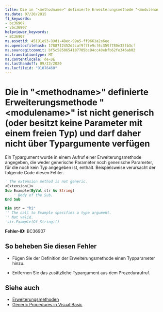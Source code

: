 ```yaml
---
title: Die in "<methodname>" definierte Erweiterungsmethode "<modulename>" ist nicht generisch (oder besitzt keine Parameter mit einem freien Typ) und darf daher nicht über Typargumente verfügen
ms.date: 07/20/2015
f1_keywords:
- bc36907
- vbc36907
helpviewer_keywords:
- BC36907
ms.assetid: 45191e93-89d1-48ec-99a5-ff9661a2a6ee
ms.openlocfilehash: 17887f2452d2caf9f7fe9cf6c359f780e35fb3cf
ms.sourcegitcommit: bf5c5850654187705bc94cc40ebfb62fe346ab02
ms.translationtype: MT
ms.contentlocale: de-DE
ms.lasthandoff: 09/23/2020
ms.locfileid: "91076460"
---
```

# <a name="extension-method-methodname-defined-in-modulename-is-not-generic-or-has-no-free-type-parameters-and-so-cannot-have-type-arguments"></a>Die in "\<methodname>" definierte Erweiterungsmethode "\<modulename>" ist nicht generisch (oder besitzt keine Parameter mit einem freien Typ) und darf daher nicht über Typargumente verfügen

Ein Typargument wurde in einem Aufruf einer Erweiterungsmethode angegeben, die weder generische Parameter noch generische Parameter, für die noch kein Typ angegeben ist, enthält. Beispielsweise verursacht der folgende Code diesen Fehler.  
  
```vb  
' The extension method is not generic.  
<Extension()> _  
Sub Example(ByVal str As String)  
    ' Body of the Sub.  
End Sub  
```  
  
```vb  
Dim str = "hi"  
'' The call to Example specifies a type argument.  
'' Not valid.  
'str.Example(Of String)()  
```  
  
 **Fehler-ID:** BC36907  
  
## <a name="to-correct-this-error"></a>So beheben Sie diesen Fehler  
  
- Fügen Sie der Definition der Erweiterungsmethode einen Typparameter hinzu.  
  
- Entfernen Sie das zusätzliche Typargument aus dem Prozeduraufruf.  
  
## <a name="see-also"></a>Siehe auch

- [Erweiterungsmethoden](../programming-guide/language-features/procedures/extension-methods.md)
- [Generic Procedures in Visual Basic](../programming-guide/language-features/data-types/generic-procedures.md)
